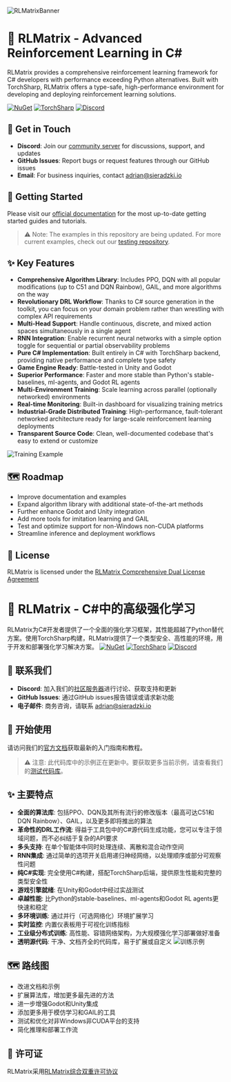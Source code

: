![RLMatrixBanner](https://i.imgur.com/x5x6Ph8.png)

# 🚀 RLMatrix - Advanced Reinforcement Learning in C#

RLMatrix provides a comprehensive reinforcement learning framework for C# developers with performance exceeding Python alternatives. Built with TorchSharp, RLMatrix offers a type-safe, high-performance environment for developing and deploying reinforcement learning solutions.

[![NuGet](https://img.shields.io/nuget/v/RLMatrix.svg?label=RLMatrix)](https://www.nuget.org/packages/RLMatrix/)
[![TorchSharp](https://img.shields.io/badge/Made%20With-TorchSharp-8A2BE2)](https://github.com/dotnet/TorchSharp)
[![Discord](https://img.shields.io/discord/1273966278381670511?label=Discord&logo=discord&logoColor=white)](https://discord.gg/ppgr44rBHn)

## 💬 Get in Touch

- **Discord**: Join our [community server](https://discord.gg/ppgr44rBHn) for discussions, support, and updates
- **GitHub Issues**: Report bugs or request features through our GitHub issues
- **Email**: For business inquiries, contact adrian@sieradzki.io

## 🏁 Getting Started

Please visit our [official documentation](https://www.rlmatrix.net/beginner/gettingstarted/) for the most up-to-date getting started guides and tutorials.

> ⚠️ Note: The examples in this repository are being updated. For more current examples, check out our [testing repository](https://github.com/asieradzk/CartPoleForTesting).

## ✨ Key Features

- **Comprehensive Algorithm Library**: Includes PPO, DQN with all popular modifications (up to C51 and DQN Rainbow), GAIL, and more algorithms on the way
- **Revolutionary DRL Workflow**: Thanks to C# source generation in the toolkit, you can focus on your domain problem rather than wrestling with complex API requirements
- **Multi-Head Support**: Handle continuous, discrete, and mixed action spaces simultaneously in a single agent
- **RNN Integration**: Enable recurrent neural networks with a simple option toggle for sequential or partial observability problems
- **Pure C# Implementation**: Built entirely in C# with TorchSharp backend, providing native performance and complete type safety
- **Game Engine Ready**: Battle-tested in Unity and Godot
- **Superior Performance**: Faster and more stable than Python's stable-baselines, ml-agents, and Godot RL agents
- **Multi-Environment Training**: Scale learning across parallel (optionally networked) environments
- **Real-time Monitoring**: Built-in dashboard for visualizing training metrics
- **Industrial-Grade Distributed Training**: High-performance, fault-tolerant networked architecture ready for large-scale reinforcement learning deployments
- **Transparent Source Code**: Clean, well-documented codebase that's easy to extend or customize

![Training Example](https://i.imgur.com/jTKghOP.gif)

## 🗺️ Roadmap

- Improve documentation and examples
- Expand algorithm library with additional state-of-the-art methods
- Further enhance Godot and Unity integration
- Add more tools for imitation learning and GAIL
- Test and optimize support for non-Windows non-CUDA platforms
- Streamline inference and deployment workflows

## 📄 License

RLMatrix is licensed under the [RLMatrix Comprehensive Dual License Agreement](https://github.com/asieradzk/RL_Matrix/blob/master/LICENSE.md)

# 🚀 RLMatrix - C#中的高级强化学习
RLMatrix为C#开发者提供了一个全面的强化学习框架，其性能超越了Python替代方案。使用TorchSharp构建，RLMatrix提供了一个类型安全、高性能的环境，用于开发和部署强化学习解决方案。
[![NuGet](https://img.shields.io/nuget/v/RLMatrix.svg?label=RLMatrix)](https://www.nuget.org/packages/RLMatrix/)
[![TorchSharp](https://img.shields.io/badge/Made%20With-TorchSharp-8A2BE2)](https://github.com/dotnet/TorchSharp)
[![Discord](https://img.shields.io/discord/1273966278381670511?label=Discord&logo=discord&logoColor=white)](https://discord.gg/ppgr44rBHn)
## 💬 联系我们
- **Discord**: 加入我们的[社区服务器](https://discord.gg/ppgr44rBHn)进行讨论、获取支持和更新
- **GitHub Issues**: 通过GitHub issues报告错误或请求新功能
- **电子邮件**: 商务咨询，请联系 adrian@sieradzki.io
## 🏁 开始使用
请访问我们的[官方文档](https://www.rlmatrix.net/beginner/gettingstarted/)获取最新的入门指南和教程。
> ⚠️ 注意: 此代码库中的示例正在更新中。要获取更多当前示例，请查看我们的[测试代码库](https://github.com/asieradzk/CartPoleForTesting)。
## ✨ 主要特点
- **全面的算法库**: 包括PPO、DQN及其所有流行的修改版本（最高可达C51和DQN Rainbow）、GAIL，以及更多即将推出的算法
- **革命性的DRL工作流**: 得益于工具包中的C#源代码生成功能，您可以专注于领域问题，而不必纠结于复杂的API要求
- **多头支持**: 在单个智能体中同时处理连续、离散和混合动作空间
- **RNN集成**: 通过简单的选项开关启用递归神经网络，以处理顺序或部分可观察性问题
- **纯C#实现**: 完全使用C#构建，搭配TorchSharp后端，提供原生性能和完整的类型安全性
- **游戏引擎就绪**: 在Unity和Godot中经过实战测试
- **卓越性能**: 比Python的stable-baselines、ml-agents和Godot RL agents更快速和稳定
- **多环境训练**: 通过并行（可选网络化）环境扩展学习
- **实时监控**: 内置仪表板用于可视化训练指标
- **工业级分布式训练**: 高性能、容错网络架构，为大规模强化学习部署做好准备
- **透明源代码**: 干净、文档齐全的代码库，易于扩展或自定义
![训练示例](https://i.imgur.com/jTKghOP.gif)
## 🗺️ 路线图
- 改进文档和示例
- 扩展算法库，增加更多最先进的方法
- 进一步增强Godot和Unity集成
- 添加更多用于模仿学习和GAIL的工具
- 测试和优化对非Windows非CUDA平台的支持
- 简化推理和部署工作流
## 📄 许可证
RLMatrix采用[RLMatrix综合双重许可协议](https://github.com/asieradzk/RL_Matrix/blob/master/LICENSE.md)
